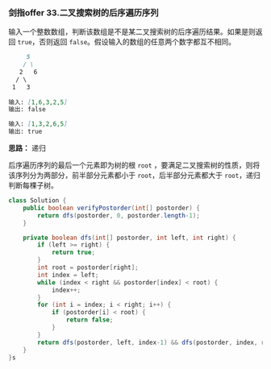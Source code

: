 ### 剑指offer 33.二叉搜索树的后序遍历序列

输入一个整数数组，判断该数组是不是某二叉搜索树的后序遍历结果。如果是则返回 `true`，否则返回 `false`。假设输入的数组的任意两个数字都互不相同。

``` markdown
     5
    / \
   2   6
  / \
 1   3
 
输入: [1,6,3,2,5]
输出: false

输入: [1,3,2,6,5]
输出: true
```

**思路：** 递归

后序遍历序列的最后一个元素即为树的根 `root` ，要满足二叉搜索树的性质，则将该序列分为两部分，前半部分元素都小于 `root`，后半部分元素都大于 `root`，递归判断每棵子树。

``` java
class Solution {
    public boolean verifyPostorder(int[] postorder) {
        return dfs(postorder, 0, postorder.length-1);
    }

    private boolean dfs(int[] postorder, int left, int right) {
        if (left >= right) {
            return true;
        }
        int root = postorder[right];
        int index = left;
        while (index < right && postorder[index] < root) {
            index++;
        }
        for (int i = index; i < right; i++) {
            if (postorder[i] < root) {
                return false;
            }
        }
        return dfs(postorder, left, index-1) && dfs(postorder, index, right-1);
    }
}s
```

